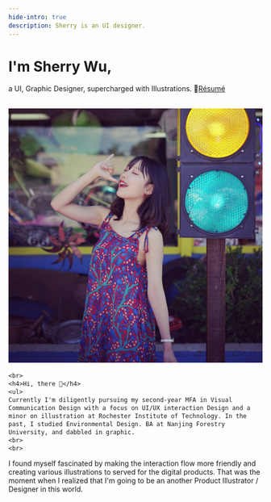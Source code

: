 ```yaml
---
hide-intro: true
description: Sherry is an UI designer.
---
```


# I'm Sherry Wu, 

a UI, Graphic Designer, supercharged with Illustrations. 
📮<a class="follow" target="_blank" href="/attach/resume.pdf">Résumé</a> 

<br>

<div class="row fit">
  <div class="col-sm-6 col-xs-12">
    <!-- first column starts from here -->
    <img src="/images/about/portrait.jpg"/>
    <!-- first column ends here -->
  </div>
  <div class="col-sm-6 col-xs-12">
    <!-- second column starts from here -->
   
    <br>
    <h4>Hi, there 👋</h4>
    <ul>
    Currently I'm diligently pursuing my second-year MFA in Visual Communication Design with a focus on UI/UX interaction Design and a minor on illustration at Rochester Institute of Technology. In the past, I studied Environmental Design. BA at Nanjing Forestry University, and dabbled in graphic.
    <br>
    <br>
I found myself fascinated by making the interaction flow more friendly and creating various illustrations to served for the digital products. That was the moment when I realized that I'm going to be an another Product Illustrator / Designer in this world.
    </ul>
  </div> 
</div>
    
   



